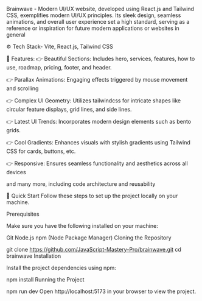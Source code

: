 Brainwave - Modern UI/UX website, developed using React.js and Tailwind CSS, exemplifies modern UI/UX principles. Its sleek design, seamless animations, and overall user experience set a high standard, serving as a reference or inspiration for future modern applications or websites in general

⚙️ Tech Stack-
Vite,
React.js,
Tailwind CSS

🔋 Features: 
👉 Beautiful Sections: Includes hero, services, features, how to use, roadmap, pricing, footer, and header.

👉 Parallax Animations: Engaging effects triggered by mouse movement and scrolling

👉 Complex UI Geometry: Utilizes tailwindcss for intricate shapes like circular feature displays, grid lines, and side lines.

👉 Latest UI Trends: Incorporates modern design elements such as bento grids.

👉 Cool Gradients: Enhances visuals with stylish gradients using Tailwind CSS for cards, buttons, etc.

👉 Responsive: Ensures seamless functionality and aesthetics across all devices

and many more, including code architecture and reusability

🤸 Quick Start
Follow these steps to set up the project locally on your machine.

Prerequisites

Make sure you have the following installed on your machine:

Git
Node.js
npm (Node Package Manager)
Cloning the Repository

git clone https://github.com/JavaScript-Mastery-Pro/brainwave.git
cd brainwave
Installation

Install the project dependencies using npm:

npm install
Running the Project

npm run dev
Open http://localhost:5173 in your browser to view the project.
